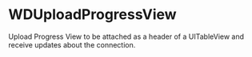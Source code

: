 WDUploadProgressView
====================

Upload Progress View to be attached as a header of a UITableView and receive updates about the connection.